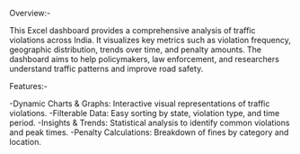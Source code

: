 Overview:-

This Excel dashboard provides a comprehensive analysis of traffic violations across India.
It visualizes key metrics such as violation frequency, geographic distribution, trends over time, and penalty amounts.
The dashboard aims to help policymakers, law enforcement, and researchers understand traffic patterns and improve road safety.

Features:-

-Dynamic Charts & Graphs: Interactive visual representations of traffic violations.
-Filterable Data: Easy sorting by state, violation type, and time period.
-Insights & Trends: Statistical analysis to identify common violations and peak times.
-Penalty Calculations: Breakdown of fines by category and location.
